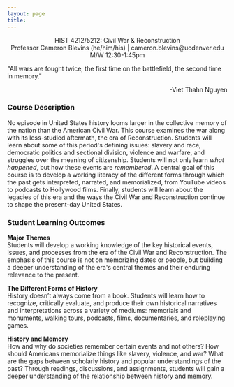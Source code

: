 ```yaml
---
layout: page
title:
---
```


<div style="text-align: center">
<p>
HIST 4212/5212: Civil War & Reconstruction<br>
Professor Cameron Blevins (he/him/his) | cameron.blevins@ucdenver.edu<br>
M/W 12:30-1:45pm
</p>
</div>

"All wars are fought twice, the first time on the battlefield, the second time in memory."
<p style="text-align:right;">-Viet Thahn Nguyen</p>

### Course Description

No episode in United States history looms larger in the collective memory of the nation than the American Civil War. This course examines the war along with its less-studied aftermath, the era of Reconstruction. Students will learn about some of this period's defining issues: slavery and race, democratic politics and sectional division, violence and warfare, and struggles over the meaning of citizenship. Students will not only learn *what happened*, but how these events are *remembered*. A central goal of this course is to develop a working literacy of the different forms through which the past gets interpreted, narrated, and memorialized, from YouTube videos to podcasts to Hollywood films. Finally, students will learn about the legacies of this era and the ways the Civil War and Reconstruction continue to shape the present-day United States.

### Student Learning Outcomes

**Major Themes**<br>
Students will develop a working knowledge of the key historical events, issues, and processes from the era of the Civil War and Reconstruction. The emphasis of this course is not on memorizing dates or people, but building a deeper understanding of the era's central themes and their enduring relevance to the present. 

**The Different Forms of History**<br>
History doesn’t always come from a book. Students will learn how to recognize, critically evaluate, and produce their own historical narratives and interpretations across a variety of mediums: memorials and monuments, walking tours, podcasts, films, documentaries, and roleplaying games.

**History and Memory**<br>
How and why do societies remember certain events and not others? How should Americans memorialize things like slavery, violence, and war? What are the gaps between scholarly history and popular understandings of the past? Through readings, discussions, and assignments, students will gain a deeper understanding of the relationship between history and memory. 